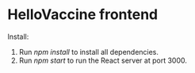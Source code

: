 # HelloVaccine frontend

Install:

1. Run _npm install_ to install all dependencies.
2. Run _npm start_ to run the React server at port 3000.
